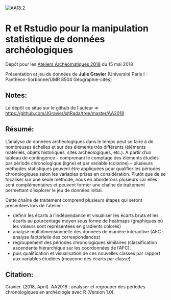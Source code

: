 ![AA18.2](http://isa.univ-tours.fr/IMG/gif/-2.gif)
# R et Rstudio pour la manipulation statistique de données archéologiques

Dépôt pour les [Ateliers Archéomatiques 2018](http://isa.univ-tours.fr/spip.php?article374) du 15 mai 2018

Présentation et jeu de données de **Julie Gravier** (Université Paris I - Panthéon-Sorbonne/UMR 8504 Géographie-cités)

## Notes: 
Le dépôt ce situe sur le github de l'auteur => https://github.com/JGravier/sitRada/tree/master/AA2018

## Résumé:

L’analyse de données archéologiques dans le temps peut se faire à de nombreuses échelles et sur des éléments très différents (éléments matériels, objets historiques, sites archéologiques, etc.). À partir d’un tableau de contingence – comprenant le comptage des éléments étudiés par période chronologique (ligne) et par variable (colonne) – plusieurs méthodes statistiques peuvent être appliquées pour qualifier les périodes chronologiques selon les variables prises en considération. Plutôt que de se focaliser sur une seule méthode, nous en aborderons plusieurs car elles sont complémentaires et peuvent former une chaîne de traitement permettant d’explorer le jeu de données initial.

Cette chaîne de traitement comprend plusieurs étapes qui seront présentées lors de l’atelier :
* définir les écarts à l’indépendance et visualiser les écarts bruts et les écarts au pourcentage moyen sous forme de heatmaps (graphiques où les valeurs sont représentées en gradients colorés)
* analyse multidimensionnelle des données de manière interactive (AFC : analyse factorielle des correspondances)
* regroupement des périodes chronologiques similaires (classification ascendante hiérarchique sur les coordonnées de l’AFC).
* puis qualification et visualisation de ces nouvelles classes par rapport aux variables étudiées (moyenne des écarts par classe)

## Citation:

Gravier. (2018, April). AA2018 : analyser et regrouper des périodes chronologiques en archéologie avec R (Version 1.0). 
